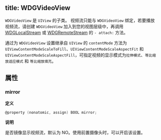 title: WDGVideoView
---

`WDGVideoView` 是 `UIView` 的子类。
视频流只能与 `WDGVideoView` 绑定，若要播放视频流，请创建 `WDGVideoView` 加入到您的视图层级中，再调用 [WDGLocalStream](/Conversation/iOS/api/WDGLocalStream.html) 或 [WDGRemoteStream](/Conversation/iOS/api/WDGRemoteStream.html) 的 `- attach:` 方法。

通过为 `WDGVideoView` 设置继承自 `UIView` 的 `contentMode` 方法为 `UIViewContentModeScaleToFill`、`UIViewContentModeScaleAspectFit` 和 `UIViewContentModeScaleAspectFill`，可指定视频的显示模式为`拉伸模式`、`等比缩放适应模式` 和 `等比缩放填充`。

## 属性

### mirror

**定义**

```objectivec
@property (nonatomic, assign) BOOL mirror;
```

**说明**

是否镜像显示视频流，默认为 NO。使用前置摄像头时，可以开启该设置。

